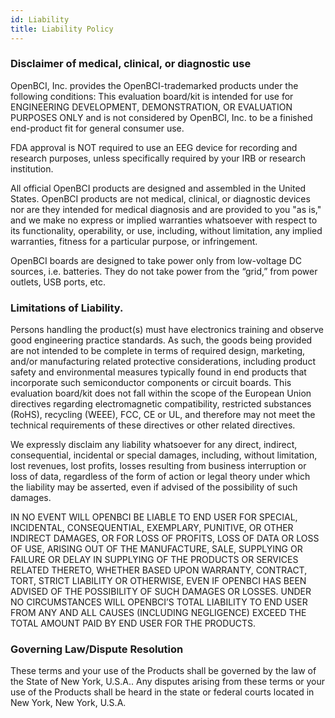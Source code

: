 ```yaml
---
id: Liability
title: Liability Policy
---
```

### Disclaimer of medical, clinical, or diagnostic use

OpenBCI, Inc. provides the OpenBCI-trademarked products under the following conditions: This evaluation board/kit is intended for use for ENGINEERING DEVELOPMENT, DEMONSTRATION, OR EVALUATION PURPOSES ONLY and is not considered by OpenBCI, Inc. to be a finished end-product fit for general consumer use.

FDA approval is NOT required to use an EEG device for recording and research purposes, unless specifically required by your IRB or research
institution.

All official OpenBCI products are designed and assembled in the United States. OpenBCI products are not medical, clinical, or diagnostic devices nor are they intended for medical diagnosis and are provided to you "as is," and we make no express or implied warranties whatsoever with respect to its functionality, operability, or use, including, without limitation, any implied warranties, fitness for a particular purpose, or infringement.

OpenBCI boards are designed to take power only from low­-voltage DC sources, i.e. batteries. They do not take power from the “grid,” from power outlets, USB ports, etc.





### Limitations of Liability.

Persons handling the product(s) must have electronics training and observe good engineering practice standards. As such, the goods being provided are not intended to be complete in terms of required design­, marketing­, and/or manufacturing ­related protective considerations, including product safety and environmental measures typically found in end products that incorporate such semiconductor components or circuit boards. This evaluation board/kit does not fall within the scope of the European Union directives regarding electromagnetic compatibility, restricted substances (RoHS), recycling (WEEE), FCC, CE or UL, and therefore may not meet the technical requirements of these directives or other related directives.

We expressly disclaim any liability whatsoever for any direct, indirect, consequential, incidental or special damages, including, without limitation, lost revenues, lost profits, losses resulting from business interruption or loss of data, regardless of the form of action or legal theory under which the liability may be asserted, even if advised of the possibility of such damages.

IN NO EVENT WILL OPENBCI BE LIABLE TO END USER FOR SPECIAL, INCIDENTAL, CONSEQUENTIAL, EXEMPLARY, PUNITIVE, OR OTHER INDIRECT DAMAGES, OR FOR LOSS OF PROFITS, LOSS OF DATA OR LOSS OF USE, ARISING OUT OF THE MANUFACTURE, SALE, SUPPLYING OR FAILURE OR DELAY IN SUPPLYING OF THE PRODUCTS OR SERVICES RELATED THERETO, WHETHER BASED UPON WARRANTY, CONTRACT, TORT, STRICT LIABILITY OR OTHERWISE, EVEN IF OPENBCI HAS BEEN ADVISED OF THE POSSIBILITY OF SUCH DAMAGES OR LOSSES.
UNDER NO CIRCUMSTANCES WILL OPENBCI’S TOTAL LIABILITY TO END USER FROM ANY AND ALL CAUSES (INCLUDING NEGLIGENCE) EXCEED THE TOTAL AMOUNT PAID BY END USER FOR THE PRODUCTS.

### Governing Law/Dispute Resolution

These terms and your use of the Products shall be governed by the law of the State of New York, U.S.A.. Any disputes arising from these terms or your use of the Products shall be heard in the state or federal courts located in New York, New York, U.S.A.

